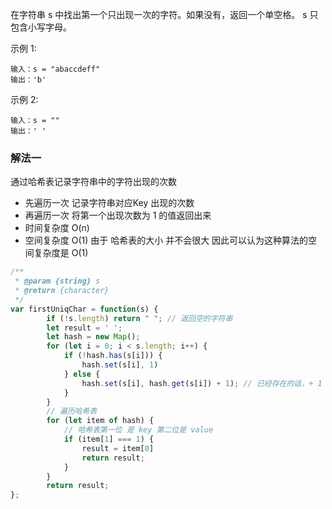 在字符串 s 中找出第一个只出现一次的字符。如果没有，返回一个单空格。 s 只包含小写字母。

示例 1:

```
输入：s = "abaccdeff"
输出：'b'
```

示例 2:

```
输入：s = "" 
输出：' '
```

### 解法一

通过哈希表记录字符串中的字符出现的次数

* 先遍历一次 记录字符串对应Key 出现的次数
* 再遍历一次 将第一个出现次数为 1 的值返回出来
* 时间复杂度 O(n)
* 空间复杂度 O(1) 由于 哈希表的大小 并不会很大 因此可以认为这种算法的空间复杂度是 O(1)

```js
/**
 * @param {string} s
 * @return {character}
 */
var firstUniqChar = function(s) {
        if (!s.length) return " "; // 返回空的字符串
        let result = ' ';
        let hash = new Map();
        for (let i = 0; i < s.length; i++) {
            if (!hash.has(s[i])) {
                hash.set(s[i], 1)
            } else {
                hash.set(s[i], hash.get(s[i]) + 1); // 已经存在的话，+ 1
            }
        }
        // 遍历哈希表
        for (let item of hash) {
            // 哈希表第一位 是 key 第二位是 value
            if (item[1] === 1) {
                result = item[0]
                return result;
            }
        }
        return result;
};
```